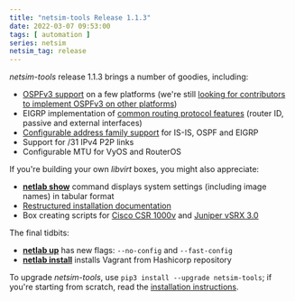 ```yaml
---
title: "netsim-tools Release 1.1.3"
date: 2022-03-07 09:53:00
tags: [ automation ]
series: netsim
netsim_tag: release
---
```

*netsim-tools* release 1.1.3 brings a number of goodies, including:

* [OSPFv3 support](https://netsim-tools.readthedocs.io/en/latest/module/ospf.html) on a few platforms (we're still [looking for contributors to implement OSPFv3 on other platforms](https://blog.ipspace.net/2022/03/contribute-netsim-ospf.html))
* EIGRP implementation of [common routing protocol features](https://netsim-tools.readthedocs.io/en/latest/module/routing.html) (router ID, passive and external interfaces)
* [Configurable address family support](https://netsim-tools.readthedocs.io/en/latest/module/routing.html#af) for IS-IS, OSPF and EIGRP
* Support for /31 IPv4 P2P links
* Configurable MTU for VyOS and RouterOS

If you're building your own *libvirt* boxes, you might also appreciate:
<!--more-->
* **[netlab show](https://netsim-tools.readthedocs.io/en/latest/netlab/show.html)** command displays system settings (including image names) in tabular format
* [Restructured installation documentation](https://netsim-tools.readthedocs.io/en/latest/install.html)
* Box creating scripts for [Cisco CSR 1000v](https://netsim-tools.readthedocs.io/en/latest/labs/csr.html) and [Juniper vSRX 3.0](https://netsim-tools.readthedocs.io/en/latest/labs/vsrx.html)

The final tidbits:

* **[netlab up](https://netsim-tools.readthedocs.io/en/latest/netlab/up.html)** has new flags: `--no-config` and `--fast-config`
* **[netlab install](https://netsim-tools.readthedocs.io/en/latest/netlab/install.html)** installs Vagrant from Hashicorp repository

To upgrade *netsim-tools*, use `pip3 install --upgrade netsim-tools`; if you're starting from scratch, read the [installation instructions](https://netsim-tools.readthedocs.io/en/latest/install.html).
